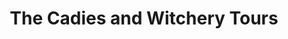 ---
title: "The Cadies and Witchery Tours"
url: /edinburgh/the-cadies-and-witchery-tours/
shop: Tickets
---